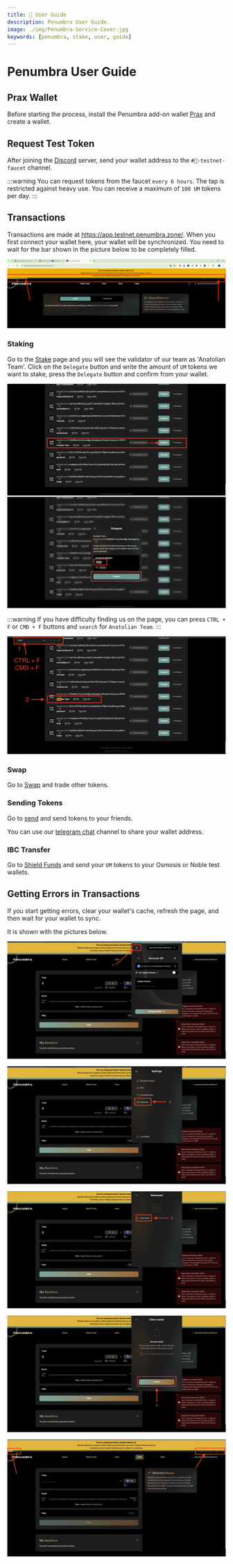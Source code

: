 ```yaml
---
title: 👤 User Guide
description: Penumbra User Guide.
image: ./img/Penumbra-Service-Cover.jpg
keywords: [penumbra, stake, user, guide]
---
```


# Penumbra User Guide

## Prax Wallet

Before starting the process, install the Penumbra add-on wallet [Prax](https://chromewebstore.google.com/detail/prax-wallet/lkpmkhpnhknhmibgnmmhdhgdilepfghe) and create a wallet.

## Request Test Token

After joining the [Discord](https://discord.gg/AWshYAkKTb) server, send your wallet address to the `#🚰-testnet-faucet` channel.

:::warning
You can request tokens from the faucet `every 6 hours`. The tap is restricted against heavy use. You can receive a maximum of `100 UM` tokens per day.
:::

## Transactions

Transactions are made at https://app.testnet.penumbra.zone/. When you first connect your wallet here, your wallet will be synchronized. You need to wait for the bar shown in the picture below to be completely filled.

![User Guide 4](./img/user-guide-4.png)


### Staking

Go to the [Stake](https://app.testnet.penumbra.zone/#/staking) page and you will see the validator of our team as 'Anatolian Team'. Click on the `Delegate` button and write the amount of `UM` tokens we want to stake, press the `Delegate` button and confirm from your wallet.

![User Guide 1](./img/user-guide-1.png)
![User Guide 2](./img/user-guide-2.png)

:::warning
If you have difficulty finding us on the page, you can press `CTRL + F` or `CMD + F` buttons and `search` for `Anatolian Team`.
:::

![User Guide 3](./img/user-guide-3.png)

### Swap

Go to [Swap](https://app.testnet.penumbra.zone/#/swap) and trade other tokens.

### Sending Tokens
Go to [send](https://app.testnet.penumbra.zone/#/send) and send tokens to your friends.

You can use our [telegram chat](https://t.me/AnatolianTeam) channel to share your wallet address.

### IBC Transfer

Go to [Shield Funds](https://app.testnet.penumbra.zone/#/ibc) and send your `UM` tokens to your Osmosis or Noble test wallets.

## Getting Errors in Transactions

If you start getting errors, clear your wallet's cache, refresh the page, and then wait for your wallet to sync.

It is shown with the pictures below.

![Error 1](./img/network-error-1.png)

![Error 2](./img/network-error-2.png)

![Error 3](./img/network-error-3.png)

![Error 4](./img/network-error-4.png)

![Error 5](./img/network-error-5.png)